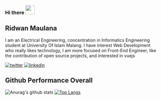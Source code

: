 ### Hi there <img src="https://raw.githubusercontent.com/MartinHeinz/MartinHeinz/master/wave.gif" width="30px">

## Ridwan Maulana

I am an Electrical Engineering, concentration in Informatics Engineering student at University Of Islam Malang. I have interest Web Development who really likes technology, I am more focused on Front-End Engineer, like the contribution of open source projects, and interested in vuejs

<a href="https://twitter.com/ridvisible" target="_blank"><img alt="twitter" src="https://img.shields.io/badge/twitter-%231DA1F2.svg?&style=for-the-badge&logo=twitter&logoColor=white"/></a>
<a href="https://www.linkedin.com/in/ridwan-maulana-samhadi-9a70a1169/" target="_blank"><img alt="linkedin" src="https://img.shields.io/badge/linkedin-%230077B5.svg?&style=for-the-badge&logo=linkedin&logoColor=white"/></a>

## Github Performance Overall
![Anurag's github stats](https://github-readme-stats.vercel.app/api?username=R1dwanMaulana&show_icons=true&theme=dracula)
[![Top Langs](https://github-readme-stats.vercel.app/api/top-langs/?username=R1dwanMaulana&theme=nord&layout=compact)](https://github.com/anuraghazra/github-readme-stats)
